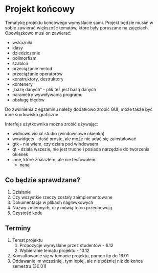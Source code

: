 # Projekt końcowy

Tematykę projektu końcowego wymyślacie sami. Projekt będzie musiał w sobie zawierać większość tematów, które były poruszane na zajęciach. Obowiązkowo musi on zawierać:

- wskaźniki
- klasy
- dziedziczenie
- polimorfizm
- szablon
- przeciążanie metod
- przeciążanie operatorów
- konstruktory, destruktory
- kontenery
- „bazę danych” - plik też jest bazą danych
- parametry wywoływania programu
- obsługę błędów

Do zwolnienia z egzaminu należy dodatkowo zrobić GUI, może także być inne środowisko graficzne.

Interfejs użytkownika można zrobić używając:

- widnows visual studio (windowsowe okienka)
- wxwidgets - dość proste, ale może nie udać się zainstalować
- gtk - nie wiem, czy działa pod windowsem
- qt - działa wszezie, nie jest trudne i posiada narzędzie do tworzenia okienek
- inne, które znalazłem, ale nie testowałem
  - nana

## Co będzie sprawdzane?

1. Działanie
2. Czy wszystkie rzeczy zostały zaimplementowane
3. Dokumentacja w plikach nagłówkowych
4. Nazwy zmiennych, czy mówią to co przechowują
5. Czystość kodu


## Terminy

1. Temat projektu
   1. Propozycje wymyślane przez studentów - 6.12
   2. Wybieranie tematu projektu - 13.12
2. Konsultowanie się w temacie projektu, pomoc itp do 16.01
3. Oddawanie im wcześniej, tym lepiej, ale nie później niż do końca semestru (30.01)
